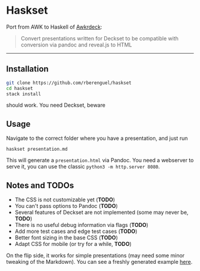 # Haskset

Port from AWK to Haskell of [Awkrdeck](https://github.com/rberenguel/awkrdeck):

> Convert presentations written for Deckset to be compatible with conversion via pandoc and reveal.js to HTML

---

## Installation

```bash
git clone https://github.com/rberenguel/haskset
cd haskset
stack install
```

should work. You need Deckset, beware

## Usage

Navigate to the correct folder where you have a presentation, and just run

```
haskset presentation.md
```

This will generate a `presentation.html` via Pandoc. You need a webserver to serve it, you can use the classic `python3 -m http.server 8080`.

## Notes and TODOs

- The CSS is not customizable yet (**TODO**)
- You can't pass options to Pandoc (**TODO**)
- Several features of Deckset are not implemented (some may never be, **TODO**)
- There is no useful debug information via flags (**TODO**)
- Add more test cases and edge test cases (**TODO**)
- Better font sizing in the base CSS (**TODO**)
- Adapt CSS for mobile (or try for a while, **TODO**)

On the flip side, it works for simple presentations (may need some minor tweaking of the Markdown). You can see a freshly generated example [here](https://rberenguel.github.io/commoditisation-languages/commoditisation.html#/).
